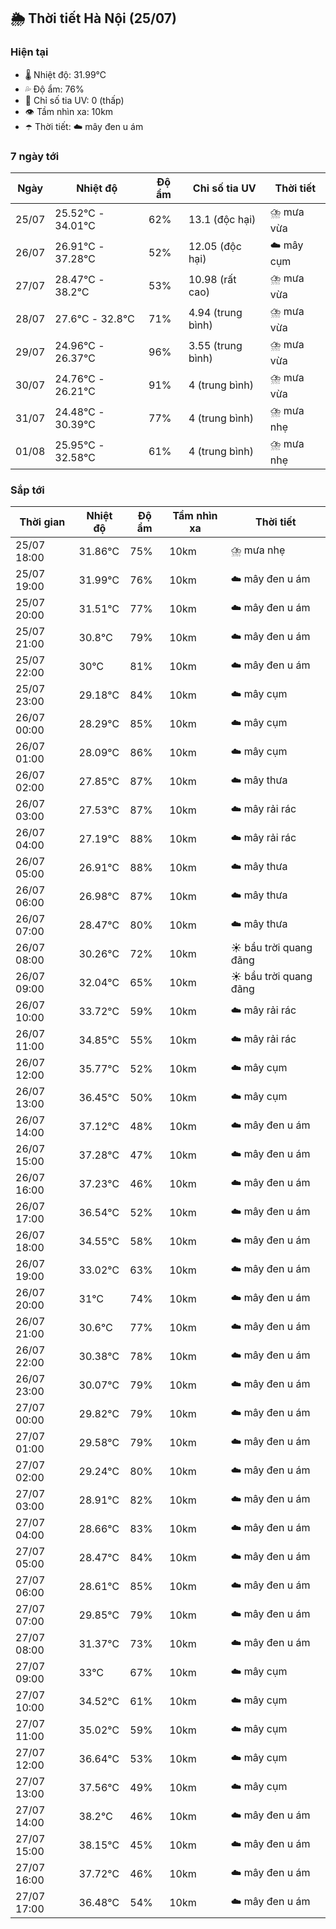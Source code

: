 ## 🌦️ Thời tiết Hà Nội (25/07)

### Hiện tại

- 🌡️ Nhiệt độ: 31.99℃
- 💦 Độ ẩm: 76%
- 🌟 Chỉ số tia UV: 0 (thấp)
- 👁️ Tầm nhìn xa: 10km
- ☂️ Thời tiết: ☁️ mây đen u ám

### 7 ngày tới

| Ngày | Nhiệt độ | Độ ẩm | Chỉ số tia UV | Thời tiết |
| --- | --- | --- | --- | --- |
| 25/07 | 25.52℃ - 34.01℃ | 62% | 13.1 (độc hại) | ⛈️ mưa vừa |
| 26/07 | 26.91℃ - 37.28℃ | 52% | 12.05 (độc hại) | ☁️ mây cụm |
| 27/07 | 28.47℃ - 38.2℃ | 53% | 10.98 (rất cao) | ⛈️ mưa vừa |
| 28/07 | 27.6℃ - 32.8℃ | 71% | 4.94 (trung bình) | ⛈️ mưa vừa |
| 29/07 | 24.96℃ - 26.37℃ | 96% | 3.55 (trung bình) | ⛈️ mưa vừa |
| 30/07 | 24.76℃ - 26.21℃ | 91% | 4 (trung bình) | ⛈️ mưa vừa |
| 31/07 | 24.48℃ - 30.39℃ | 77% | 4 (trung bình) | ⛈️ mưa nhẹ |
| 01/08 | 25.95℃ - 32.58℃ | 61% | 4 (trung bình) | ⛈️ mưa nhẹ |

### Sắp tới

| Thời gian | Nhiệt độ | Độ ẩm | Tầm nhìn xa | Thời tiết |
| --- | --- | --- | --- | --- |
| 25/07 18:00 | 31.86℃ | 75% | 10km | ⛈️ mưa nhẹ |
| 25/07 19:00 | 31.99℃ | 76% | 10km | ☁️ mây đen u ám |
| 25/07 20:00 | 31.51℃ | 77% | 10km | ☁️ mây đen u ám |
| 25/07 21:00 | 30.8℃ | 79% | 10km | ☁️ mây đen u ám |
| 25/07 22:00 | 30℃ | 81% | 10km | ☁️ mây đen u ám |
| 25/07 23:00 | 29.18℃ | 84% | 10km | ☁️ mây cụm |
| 26/07 00:00 | 28.29℃ | 85% | 10km | ☁️ mây cụm |
| 26/07 01:00 | 28.09℃ | 86% | 10km | ☁️ mây cụm |
| 26/07 02:00 | 27.85℃ | 87% | 10km | ☁️ mây thưa |
| 26/07 03:00 | 27.53℃ | 87% | 10km | ☁️ mây rải rác |
| 26/07 04:00 | 27.19℃ | 88% | 10km | ☁️ mây rải rác |
| 26/07 05:00 | 26.91℃ | 88% | 10km | ☁️ mây thưa |
| 26/07 06:00 | 26.98℃ | 87% | 10km | ☁️ mây thưa |
| 26/07 07:00 | 28.47℃ | 80% | 10km | ☁️ mây thưa |
| 26/07 08:00 | 30.26℃ | 72% | 10km | ☀️ bầu trời quang đãng |
| 26/07 09:00 | 32.04℃ | 65% | 10km | ☀️ bầu trời quang đãng |
| 26/07 10:00 | 33.72℃ | 59% | 10km | ☁️ mây rải rác |
| 26/07 11:00 | 34.85℃ | 55% | 10km | ☁️ mây rải rác |
| 26/07 12:00 | 35.77℃ | 52% | 10km | ☁️ mây cụm |
| 26/07 13:00 | 36.45℃ | 50% | 10km | ☁️ mây cụm |
| 26/07 14:00 | 37.12℃ | 48% | 10km | ☁️ mây đen u ám |
| 26/07 15:00 | 37.28℃ | 47% | 10km | ☁️ mây đen u ám |
| 26/07 16:00 | 37.23℃ | 46% | 10km | ☁️ mây đen u ám |
| 26/07 17:00 | 36.54℃ | 52% | 10km | ☁️ mây đen u ám |
| 26/07 18:00 | 34.55℃ | 58% | 10km | ☁️ mây đen u ám |
| 26/07 19:00 | 33.02℃ | 63% | 10km | ☁️ mây đen u ám |
| 26/07 20:00 | 31℃ | 74% | 10km | ☁️ mây đen u ám |
| 26/07 21:00 | 30.6℃ | 77% | 10km | ☁️ mây đen u ám |
| 26/07 22:00 | 30.38℃ | 78% | 10km | ☁️ mây đen u ám |
| 26/07 23:00 | 30.07℃ | 79% | 10km | ☁️ mây đen u ám |
| 27/07 00:00 | 29.82℃ | 79% | 10km | ☁️ mây đen u ám |
| 27/07 01:00 | 29.58℃ | 79% | 10km | ☁️ mây đen u ám |
| 27/07 02:00 | 29.24℃ | 80% | 10km | ☁️ mây đen u ám |
| 27/07 03:00 | 28.91℃ | 82% | 10km | ☁️ mây đen u ám |
| 27/07 04:00 | 28.66℃ | 83% | 10km | ☁️ mây đen u ám |
| 27/07 05:00 | 28.47℃ | 84% | 10km | ☁️ mây đen u ám |
| 27/07 06:00 | 28.61℃ | 85% | 10km | ☁️ mây đen u ám |
| 27/07 07:00 | 29.85℃ | 79% | 10km | ☁️ mây đen u ám |
| 27/07 08:00 | 31.37℃ | 73% | 10km | ☁️ mây đen u ám |
| 27/07 09:00 | 33℃ | 67% | 10km | ☁️ mây cụm |
| 27/07 10:00 | 34.52℃ | 61% | 10km | ☁️ mây cụm |
| 27/07 11:00 | 35.02℃ | 59% | 10km | ☁️ mây cụm |
| 27/07 12:00 | 36.64℃ | 53% | 10km | ☁️ mây cụm |
| 27/07 13:00 | 37.56℃ | 49% | 10km | ☁️ mây cụm |
| 27/07 14:00 | 38.2℃ | 46% | 10km | ☁️ mây đen u ám |
| 27/07 15:00 | 38.15℃ | 45% | 10km | ☁️ mây đen u ám |
| 27/07 16:00 | 37.72℃ | 46% | 10km | ☁️ mây đen u ám |
| 27/07 17:00 | 36.48℃ | 54% | 10km | ☁️ mây đen u ám |
